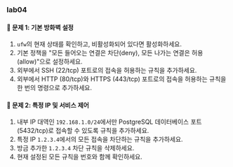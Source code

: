 ### lab04

#### 📝 문제 1: 기본 방화벽 설정

1.  `ufw`의 현재 상태를 확인하고, 비활성화되어 있다면 활성화하세요.
2.  기본 정책을 "모든 들어오는 연결은 차단(deny), 모든 나가는 연결은 허용(allow)"으로 설정하세요.
3.  외부에서 SSH (22/tcp) 포트로의 접속을 허용하는 규칙을 추가하세요.
4.  외부에서 HTTP (80/tcp)와 HTTPS (443/tcp) 포트로의 접속을 허용하는 규칙을 한 번의 명령으로 추가하세요.

#### 📝 문제 2: 특정 IP 및 서비스 제어

1.  내부 IP 대역인 `192.168.1.0/24`에서만 PostgreSQL 데이터베이스 포트(5432/tcp)로 접속할 수 있도록 규칙을 추가하세요.
2.  특정 IP `1.2.3.4`에서의 모든 접속을 차단하는 규칙을 추가하세요.
3.  방금 추가한 `1.2.3.4` 차단 규칙을 삭제하세요.
4.  현재 설정된 모든 규칙을 번호와 함께 확인하세요. 